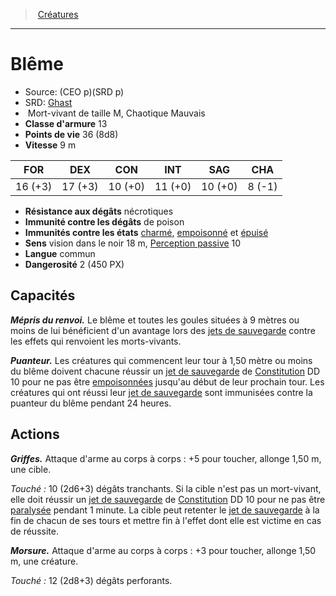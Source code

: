 ﻿---
!MonsterItem
Family: MonsterHD
Type: Mort-vivant
Size: M
Alignment: Chaotique Mauvais
ArmorClass: 13
HitPoints: 36 (8d8)
Speed: 9 m
Strength: 16 (+3)
Dexterity: 17 (+3)
Constitution: 10 (+0)
Intelligence: 11 (+0)
Wisdom: 10 (+0)
Charisma: ' 8 (-1)'
DamageImmunities: de poison
ConditionImmunities: '[charmé](hd_conditions_charme.md), [empoisonné](hd_conditions_empoisonne.md) et [épuisé](hd_conditions_fatigue_et_epuisement.md)'
DamageResistances: nécrotiques
Senses: vision dans le noir 18 m, [Perception passive](hd_abilities_dexterity_perception_passive.md) 10
Languages: commun
Challenge: 2 (450 PX)
Id: monsters_hd.md#blême
ParentLink: monsters_hd.md#créatures
Name: Blême
ParentName: Créatures
NameLevel: 1
AltName: '[Ghast](srd_monsters_ghast.md)'
Source: (CEO p)(SRD p)
Attributes: {}
---
> [Créatures](hd_monsters.md)

---

# Blême

- Source: (CEO p)(SRD p)
- SRD: [Ghast](srd_monsters_ghast.md)
-  Mort-vivant de taille M, Chaotique Mauvais
- **Classe d'armure** 13
- **Points de vie** 36 (8d8)
- **Vitesse** 9 m

|FOR|DEX|CON|INT|SAG|CHA|
|---|---|---|---|---|---|
|16 (+3)|17 (+3)|10 (+0)|11 (+0)|10 (+0)| 8 (-1)|

- **Résistance aux dégâts** nécrotiques
- **Immunité contre les dégâts** de poison
- **Immunités contre les états** [charmé](hd_conditions_charme.md), [empoisonné](hd_conditions_empoisonne.md) et [épuisé](hd_conditions_fatigue_et_epuisement.md)
- **Sens** vision dans le noir 18 m, [Perception passive](hd_abilities_dexterity_perception_passive.md) 10
- **Langue** commun
- **Dangerosité** 2 (450 PX)

## Capacités

**_Mépris du renvoi._** Le blême et toutes les goules situées à 9 mètres ou moins de lui bénéficient d'un avantage lors des [jets de sauvegarde](hd_abilities_jets_de_sauvegarde.md) contre les effets qui renvoient les morts-vivants.

**_Puanteur._** Les créatures qui commencent leur tour à 1,50 mètre ou moins du blême doivent chacune réussir un [jet de sauvegarde](hd_abilities_jets_de_sauvegarde.md) de [Constitution](hd_abilities_constitution.md) DD 10 pour ne pas être [empoisonnées](hd_conditions_empoisonne.md) jusqu'au début de leur prochain tour. Les créatures qui ont réussi leur [jet de sauvegarde](hd_abilities_jets_de_sauvegarde.md) sont immunisées contre la puanteur du blême pendant 24 heures.

## Actions

**_Griffes._** Attaque d'arme au corps à corps : +5 pour toucher, allonge 1,50 m, une cible.

_Touché :_ 10 (2d6+3) dégâts tranchants. Si la cible n'est pas un mort-vivant, elle doit réussir un [jet de sauvegarde](hd_abilities_jets_de_sauvegarde.md) de [Constitution](hd_abilities_constitution.md) DD 10 pour ne pas être [paralysée](hd_conditions_paralyse.md) pendant 1 minute. La cible peut retenter le [jet de sauvegarde](hd_abilities_jets_de_sauvegarde.md) à la fin de chacun de ses tours et mettre fin à l'effet dont elle est victime en cas de réussite.

**_Morsure._** Attaque d'arme au corps à corps : +3 pour toucher, allonge 1,50 m, une créature.

_Touché :_ 12 (2d8+3) dégâts perforants.

